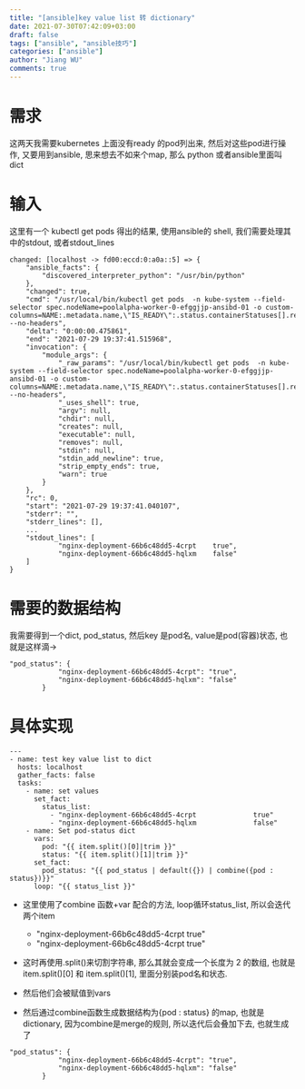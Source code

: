 ```yaml
---
title: "[ansible]key value list 转 dictionary"
date: 2021-07-30T07:42:09+03:00
draft: false
tags: ["ansible", "ansible技巧"]
categories: ["ansible"]
author: "Jiang WU"
comments: true
---
```


# 需求
这两天我需要kubernetes 上面没有ready 的pod列出来, 然后对这些pod进行操作, 又要用到ansible, 思来想去不如来个map, 那么 python 或者ansible里面叫dict

# 输入
这里有一个 kubectl get pods 得出的结果, 使用ansible的 shell, 我们需要处理其中的stdout, 或者stdout_lines
```
changed: [localhost -> fd00:eccd:0:a0a::5] => {
    "ansible_facts": {
        "discovered_interpreter_python": "/usr/bin/python"
    },
    "changed": true,
    "cmd": "/usr/local/bin/kubectl get pods  -n kube-system --field-selector spec.nodeName=poolalpha-worker-0-efggjjp-ansibd-01 -o custom-columns=NAME:.metadata.name,\"IS_READY\":.status.containerStatuses[].ready --no-headers",
    "delta": "0:00:00.475861",
    "end": "2021-07-29 19:37:41.515968",
    "invocation": {
        "module_args": {
            "_raw_params": "/usr/local/bin/kubectl get pods  -n kube-system --field-selector spec.nodeName=poolalpha-worker-0-efggjjp-ansibd-01 -o custom-columns=NAME:.metadata.name,\"IS_READY\":.status.containerStatuses[].ready --no-headers",
            "_uses_shell": true,
            "argv": null,
            "chdir": null,
            "creates": null,
            "executable": null,
            "removes": null,
            "stdin": null,
            "stdin_add_newline": true,
            "strip_empty_ends": true,
            "warn": true
        }
    },
    "rc": 0,
    "start": "2021-07-29 19:37:41.040107",
    "stderr": "",
    "stderr_lines": [],
    ...
    "stdout_lines": [
            "nginx-deployment-66b6c48dd5-4crpt    true",
            "nginx-deployment-66b6c48dd5-hqlxm    false"
    ]
}
```

# 需要的数据结构
我需要得到一个dict, pod_status, 然后key 是pod名, value是pod(容器)状态, 也就是这样滴->
```
"pod_status": {
            "nginx-deployment-66b6c48dd5-4crpt": "true",
            "nginx-deployment-66b6c48dd5-hqlxm": "false"
        }
```

# 具体实现
```
---
- name: test key value list to dict
  hosts: localhost
  gather_facts: false
  tasks:
    - name: set values
      set_fact:
        status_list:
          - "nginx-deployment-66b6c48dd5-4crpt              true"
          - "nginx-deployment-66b6c48dd5-hqlxm              false"
    - name: Set pod-status dict
      vars:
        pod: "{{ item.split()[0]|trim }}"
        status: "{{ item.split()[1]|trim }}"
      set_fact:
        pod_status: "{{ pod_status | default({}) | combine({pod : status})}}"
      loop: "{{ status_list }}"
```

* 这里使用了combine 函数+var 配合的方法, loop循环status_list, 所以会迭代两个item
  - "nginx-deployment-66b6c48dd5-4crpt              true"
  - "nginx-deployment-66b6c48dd5-4crpt              true"

* 这时再使用.split()来切割字符串, 那么其就会变成一个长度为 2 的数组, 也就是  item.split()[0] 和 item.split()[1], 里面分别装pod名和状态.
* 然后他们会被赋值到vars
* 然后通过combine函数生成数据结构为{pod : status} 的map, 也就是dictionary, 因为combine是merge的规则, 所以迭代后会叠加下去, 也就生成了
```
"pod_status": {
            "nginx-deployment-66b6c48dd5-4crpt": "true",
            "nginx-deployment-66b6c48dd5-hqlxm": "false"
        }
```
